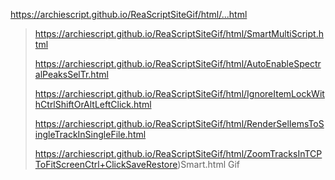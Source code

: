https://archiescript.github.io/ReaScriptSiteGif/html/...html
 

> https://archiescript.github.io/ReaScriptSiteGif/html/SmartMultiScript.html
>
> https://archiescript.github.io/ReaScriptSiteGif/html/AutoEnableSpectralPeaksSelTr.html
>
>https://archiescript.github.io/ReaScriptSiteGif/html/IgnoreItemLockWithCtrlShiftOrAltLeftClick.html
>
>https://archiescript.github.io/ReaScriptSiteGif/html/RenderSelIemsToSingleTrackInSingleFile.html
>
>https://archiescript.github.io/ReaScriptSiteGif/html/ZoomTracksInTCPToFitScreenCtrl+ClickSaveRestore)Smart.html Gif
>
>
>
>
